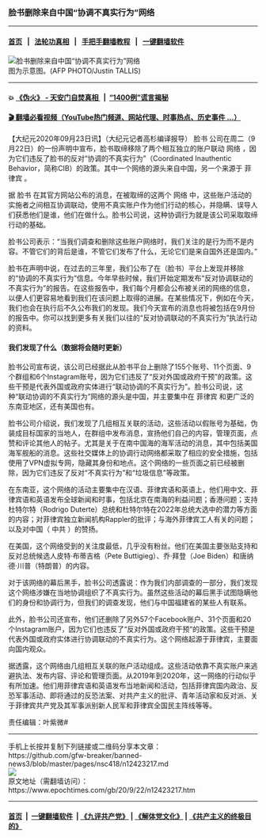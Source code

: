 ### 脸书删除来自中国“协调不真实行为”网络
------------------------

#### [首页](https://github.com/gfw-breaker/banned-news3/blob/master/README.md) &nbsp;&nbsp;|&nbsp;&nbsp; [法轮功真相](https://github.com/begood0513/basic/blob/master/README.md)  &nbsp;&nbsp;|&nbsp;&nbsp; [手把手翻墙教程](https://github.com/gfw-breaker/guides/wiki)  &nbsp;&nbsp;|&nbsp;&nbsp; [一键翻墙软件](https://github.com/gfw-breaker/nogfw/blob/master/README.md)  



<div><img alt="脸书删除来自中国“协调不真实行为”网络" class="attachment-djy_600_400 size-djy_600_400 wp-post-image" src="https://i.epochtimes.com/assets/uploads/2019/09/1801192330022378-600x400.jpg"/>
<div class="caption">
 图为示意图。(AFP PHOTO/Justin TALLIS)
</div></div><hr/>

#### 💥 [《伪火》 - 天安门自焚真相 ](http://158.247.195.190:10000/videos/blog/weihuo.html)&nbsp; |&nbsp; [“1400例”谎言揭秘  ](http://158.247.195.190:10000/videos/blog/jiexi1400.html)

#### [ 🎬  翻墙必看视频（YouTube热门频道、网站代理、时事热点、历史事件 ...）](https://github.com/gfw-breaker/links/blob/master/banned.md)

<div><p>
 【大纪元2020年09月23日讯】（大纪元记者高杉编译报导）
 <ok href="https://www.epochtimes.com/gb/tag/%E8%84%B8%E4%B9%A6.html">
  脸书
 </ok>
 公司在周二（9月22日）的一份声明中宣布，脸书取缔移除了两个相互独立的账户联动
 <ok href="https://www.epochtimes.com/gb/tag/%E7%BD%91%E7%BB%9C.html">
  网络
 </ok>
 ，因为它们违反了脸书的反对“协调的不真实行为”（Coordinated Inauthentic Behavior，简称CIB）的政策。其中一个网络的源头来自中国，另一个来源于
 <ok href="https://www.epochtimes.com/gb/tag/%E8%8F%B2%E5%BE%8B%E5%AE%BE.html">
  菲律宾
 </ok>
 。
</p>
<p>
 据
 <ok href="https://www.epochtimes.com/gb/tag/%E8%84%B8%E4%B9%A6.html">
  脸书
 </ok>
 在其官方网站公布的消息，在被取缔的这两个
 <ok href="https://www.epochtimes.com/gb/tag/%E7%BD%91%E7%BB%9C.html">
  网络
 </ok>
 中，这些账户活动的实施者之间相互协调联动，使用不真实账户作为他们行动的核心，并隐瞒、误导人们获悉他们是谁，他们在做什么。脸书公司说，这种协调行为就是该公司采取取缔行动的基础。
</p>
<p>
 脸书公司表示：“当我们调查和删除这些账户网络时，我们关注的是行为而不是内容。不管它们的背后是谁，不管它们发布了什么，无论它们是来自国外还是国内。”
</p>
<p>
 脸书在声明中说，在过去的三年里，我们公布了在（脸书）平台上发现并移除的“协调的不真实行为”信息。今年早些时候，我们开始定期发布“反对协调联动的不真实行为”的报告。在这些报告中，我们每个月都会公布被关闭的网络的信息，以便人们更容易地看到我们在该问题上取得的进展。在某些情况下，例如在今天，我们也会在执行后不久公布我们的发现。我们今天宣布的消息也将被包括在9月份的报告中。你可以找到更多有关我们以往的“反对协调联动的不真实行为”执法行动的资料。
</p>
<h4>
 我们发现了什么（数据将会随时更新）
</h4>
<p>
 脸书公司宣布说，该公司已经据此从脸书平台上删除了155个账号、11个页面、9个群组和6个Instagram账号，因为它们违反了“反对外国或政府干预”的政策。这些干预是代表外国或政府实体进行“联动协调的不真实行为”。脸书公司说，这种“联动协调的不真实行为”网络的源头是中国，并主要集中在
 <ok href="https://www.epochtimes.com/gb/tag/%E8%8F%B2%E5%BE%8B%E5%AE%BE.html">
  菲律宾
 </ok>
 和更广泛的东南亚地区，还有美国也有。
</p>
<p>
 脸书公司介绍说，我们发现了几组相互关联的活动，这些活动以假账号为基础，伪装成目标国家的当地人，在群组中发布消息，宣扬他们自己的内容，管理页面，点赞和评论其他人的帖子。尤其是关于在南中国海的海军活动的消息，其中包括美国海军舰船的消息。这些社交媒体上的协调行动网络都采取了相应的安全措施，包括使用了VPN虚拟专网，隐藏其身份和地点。这个网络的一些页面之前已经被删除，因为它们违反了反对“不真实行为”和“垃圾信息”等政策。
</p>
<p>
 在东南亚，这个网络的活动主要集中在汉语、菲律宾语和英语上，他们用中文、菲律宾语和英语发布全球新闻和时事，包括北京在南海的利益问题；香港问题；支持杜特尔特（Rodrigo Duterte）总统和杜特尔特在2022年总统大选中的潜力等方面的内容；对菲律宾独立新闻机构Rappler的批评；与海外菲律宾工人有关的问题；以及对中国（
 <ok href="https://www.epochtimes.com/gb/tag/%E4%B8%AD%E5%85%B1.html">
  中共
 </ok>
 ）的赞扬。
</p>
<p>
 在美国，这个网络受到的关注度最低，几乎没有粉丝。他们在美国主要张贴支持和反对总统候选人皮特‧布蒂吉格（Pete Buttigieg）、乔‧拜登（Joe Biden）和唐纳德‧川普（特朗普）的内容。
</p>
<p>
 对于该网络的幕后黑手，脸书公司透露说：作为我们内部调查的一部分，我们发现这个网络涉嫌在当地协调组织了不真实行为。虽然这些活动的幕后黑手试图隐瞒他们的身份和协调行为，但我们的调查发现，他们与中国福建省的某些人有联系。
</p>
<p>
 此外，脸书公司还宣布，他们还删除了另外57个Facebook账户、31个页面和20个Instagram账户，因为它们也违反了“反对外国或政府干预”的政策。这些干预是代表外国或政府实体进行协调联动的不真实行为。这个网络起源于菲律宾，主要面向国内观众。
</p>
<p>
 据透露，这个网络由几组相互关联的账户活动组成。这些活动依靠不真实账户来逃避执法、发布内容、评论和管理页面。从2019年到2020年，这一网络的行动似乎有所加速。他们用菲律宾语和英语发布当地新闻和活动，包括菲律宾国内政治、反恐军事活动、即将通过的反恐法案、对共产主义的批评、青年活动家和反对派、关于菲律宾共产党及其军事派别新人民军和菲律宾全国民主阵线等等。
</p>
<p>
 责任编辑：叶紫微#
</p>
</div>
<hr/>
手机上长按并复制下列链接或二维码分享本文章：<br/>
https://github.com/gfw-breaker/banned-news3/blob/master/pages/nsc418/n12423217.md <br/>
<a href='https://github.com/gfw-breaker/banned-news3/blob/master/pages/nsc418/n12423217.md'><img src='https://github.com/gfw-breaker/banned-news3/blob/master/pages/nsc418/n12423217.md.png'/></a> <br/>
原文地址（需翻墙访问）：https://www.epochtimes.com/gb/20/9/22/n12423217.htm


------------------------
#### [首页](https://github.com/gfw-breaker/banned-news3/blob/master/README.md) &nbsp;|&nbsp; [一键翻墙软件](https://github.com/gfw-breaker/nogfw/blob/master/README.md) &nbsp;| [《九评共产党》](https://github.com/gfw-breaker/9ping.md/blob/master/README.md#九评之一评共产党是什么) | [《解体党文化》](https://github.com/gfw-breaker/jtdwh.md/blob/master/README.md) | [《共产主义的终极目的》](https://github.com/gfw-breaker/gczydzjmd.md/blob/master/README.md)


<img src='http://gfw-breaker.win/banned-news3/pages/nsc418/n12423217.md' width='0px' height='0px'/>